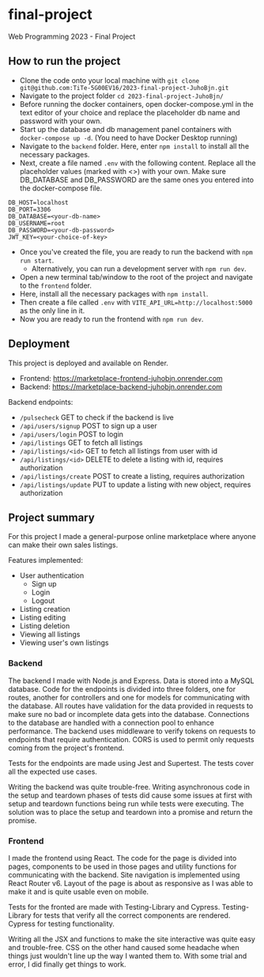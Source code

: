 # final-project
Web Programming 2023 - Final Project


## How to run the project

- Clone the code onto your local machine with `git clone git@github.com:TiTe-5G00EV16/2023-final-project-JuhoBjn.git`
- Navigate to the project folder `cd 2023-final-project-JuhoBjn/`
- Before running the docker containers, open docker-compose.yml in the text editor of your choice and replace the placeholder db name and password with your own.
- Start up the database and db management panel containers with `docker-compose up -d`. (You need to have Docker Desktop running)
- Navigate to the `backend` folder. Here, enter `npm install` to install all the necessary packages.
- Next, create a file named `.env` with the following content. Replace all the placeholder values (marked with <>) with your own. Make sure DB_DATABASE and DB_PASSWORD are the same ones you entered into the docker-compose file.
```
DB_HOST=localhost
DB_PORT=3306
DB_DATABASE=<your-db-name>
DB_USERNAME=root
DB_PASSWORD=<your-db-password>
JWT_KEY=<your-choice-of-key>
```
- Once you've created the file, you are ready to run the backend with `npm run start`.
  - Alternatively, you can run a development server with `npm run dev`.
- Open a new terminal tab/window to the root of the project and navigate to the `frontend` folder.
- Here, install all the necessary packages with `npm install`.
- Then create a file called `.env` with `VITE_API_URL=http://localhost:5000` as the only line in it.
- Now you are ready to run the frontend with `npm run dev`.


## Deployment

This project is deployed and available on Render.
- Frontend: https://marketplace-frontend-juhobjn.onrender.com
- Backend: https://marketplace-backend-juhobjn.onrender.com

Backend endpoints:
- `/pulsecheck` GET to check if the backend is live
- `/api/users/signup` POST to sign up a user
- `/api/users/login` POST to login
- `/api/listings` GET to fetch all listings
- `/api/listings/<id>` GET to fetch all listings from user with id
- `/api/listings/<id>` DELETE to delete a listing with id, requires authorization
- `/api/listings/create` POST to create a listing, requires authorization
- `/api/listings/update` PUT to update a listing with new object, requires authorization

## Project summary

For this project I made a general-purpose online marketplace where anyone can make their own sales listings.

Features implemented:
- User authentication
  - Sign up
  - Login
  - Logout
- Listing creation
- Listing editing
- Listing deletion
- Viewing all listings
- Viewing user's own listings

### Backend

The backend I made with Node.js and Express. Data is stored into a MySQL database. Code for the endpoints is divided into three folders, one for routes, another for controllers and one for models for communicating with the database. All routes have validation for the data provided in requests to make sure no bad or incomplete data gets into the database.
Connections to the database are handled with a connection pool to enhance performance.
The backend uses middleware to verify tokens on requests to endpoints that require authentication. CORS is used to permit only requests coming from the project's frontend.

Tests for the endpoints are made using Jest and Supertest. The tests cover all the expected use cases.

Writing the backend was quite trouble-free. Writing asynchronous code in the setup and teardown phases of tests did cause some issues at first with setup and teardown functions being run while tests were executing. The solution was to place the setup and teardown into a promise and return the promise.

### Frontend

I made the frontend using React. The code for the page is divided into pages, components to be used in those pages and utility functions for communicating with the backend. Site navigation is implemented using React Router v6. Layout of the page is about as responsive as I was able to make it and is quite usable even on mobile.

Tests for the fronted are made with Testing-Library and Cypress. Testing-Library for tests that verify all the correct components are rendered. Cypress for testing functionality.

Writing all the JSX and functions to make the site interactive was quite easy and trouble-free. CSS on the other hand caused some headache when things just wouldn't line up the way I wanted them to. With some trial and error, I did finally get things to work.

